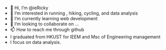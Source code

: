 - 👋 Hi, I’m @ieRicky
- 👀 I’m interested in running , hiking, cycling, and data analysis
- 🌱 I’m currently learning web development
- 💞️ I’m looking to collaborate on ...
- 📫 How to reach me through github
- I graduated from HKUST for IEEM and Msc of Engineering management
- I focus on data analysis.

<!---
ieRicky/ieRicky is a ✨ special ✨ repository because its `README.md` (this file) appears on your GitHub profile.
You can click the Preview link to take a look at your changes.
--->
